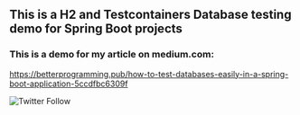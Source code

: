 ## This is a H2 and Testcontainers Database testing demo for Spring Boot projects

### This is a demo for my article on medium.com:

https://betterprogramming.pub/how-to-test-databases-easily-in-a-spring-boot-application-5ccdfbc6309f


![Twitter Follow](https://img.shields.io/twitter/follow/kirshiyin?style=social)
